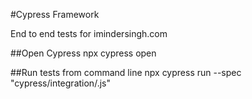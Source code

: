#Cypress Framework

End to end tests for imindersingh.com

##Open Cypress
npx cypress open

##Run tests from command line
npx cypress run --spec "cypress/integration/<spec>.js"


